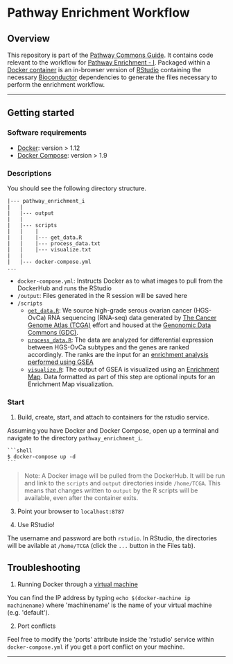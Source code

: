 # Pathway Enrichment Workflow

## Overview

This repository is part of the [Pathway Commons Guide](http://pathwaycommons.github.io/guide/). It contains code relevant to the workflow for [Pathway Enrichment -  I](http://pathwaycommons.github.io/guide/workflows/pathway_enrichment_i/index/). Packaged within a [Docker container](https://hub.docker.com/r/jvwong/) is an in-browser version of [RStudio](https://hub.docker.com/r/rocker/rstudio/) containing the necessary [Bioconductor](https://www.bioconductor.org/) dependencies to generate the files necessary to perform the enrichment workflow.

---

## Getting started

### Software requirements

- [Docker](https://docs.docker.com/engine/installation/): version > 1.12
- [Docker Compose](https://docs.docker.com/compose/): version > 1.9

### Descriptions

You should see the following directory structure.

```shell
|--- pathway_enrichment_i
|   |
|   |--- output
|   |
|   |--- scripts
|   |    |
|   |    |--- get_data.R
|   |    |--- process_data.txt
|   |    |--- visualize.txt
|   |
|   |--- docker-compose.yml
...
```

- `docker-compose.yml`: Instructs Docker as to what images to pull from the DockerHub and runs the RStudio
- `/output`: Files generated in the R session will be saved here
- `/scripts`
  - [`get_data.R`](http://pathwaycommons.github.io/guide/workflows/pathway_enrichment_gdc/get_data/): We source high-grade serous ovarian cancer (HGS-OvCa) RNA sequencing (RNA-seq) data generated by [The Cancer Genome Atlas (TCGA)](https://cancergenome.nih.gov/) effort and housed at the [Genonomic Data Commons (GDC)](https://gdc.cancer.gov/).
  - [`process_data.R`](http://pathwaycommons.github.io/guide/workflows/pathway_enrichment_gdc/process_data/): The data are analyzed for differential expression between HGS-OvCa subtypes and the genes are ranked accordingly. The ranks are the input for an [enrichment analysis performed using GSEA](http://pathwaycommons.github.io/guide/workflows/pathway_enrichment_gdc/identify_pathways/)
  - [`visualize.R`](http://pathwaycommons.github.io/guide/workflows/pathway_enrichment_gdc/visualize/): The output of GSEA is visualized using an [Enrichment Map](http://apps.cytoscape.org/apps/enrichmentmap). Data formatted as part of this step are optional inputs for an Enrichment Map visualization.

### Start

1. Build, create, start, and attach to containers for the rstudio service.

  Assuming you have Docker and Docker Compose, open up a terminal and navigate to the directory `pathway_enrichment_i`.

    ```shell
    $ docker-compose up -d
    ```

  > Note: A Docker image will be pulled from the DockerHub. It will be run and link to the `scripts` and `output` directories inside `/home/TCGA`. This means that changes written to `output` by the R scripts will be available, even after the container exits.

3. Point your browser to `localhost:8787`

4. Use RStudio!

  The username and password are both `rstudio`. In RStudio, the directories will be avilable at `/home/TCGA` (click the `...` button in the Files tab).

## Troubleshooting

1. Running Docker through a [virtual machine](https://docs.docker.com/machine/get-started/)

  You can find the IP address by typing `echo $(docker-machine ip machinename)` where 'machinename' is the name of your virtual machine (e.g. 'default').

2. Port conflicts

  Feel free to modify the 'ports' attribute inside the 'rstudio' service within  `docker-compose.yml` if you get a port conflict on your machine.

<hr/>
